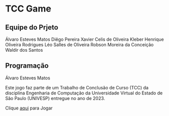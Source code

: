 # TCC Game

## Equipe do Prjeto
Álvaro Esteves Matos
Diêgo Pereira Xavier Celis de Oliveira
Kleber Henrique Oliveira Rodrigues
Léo Salles de Oliveira
Robson Moreira da Conceição
Waldir dos Santos

## Programação
Álvaro Esteves Matos

Este jogo faz parte de um Trabalho de Conclusão de Curso (TCC) da disciplina Engenharia de Computação da Universidade Virtual do Estado de São Paulo (UNIVESP) entregue no ano de 2023.

Clique [aqui](https://alvaroematos.github.io/tcc-game/) para Jogar
